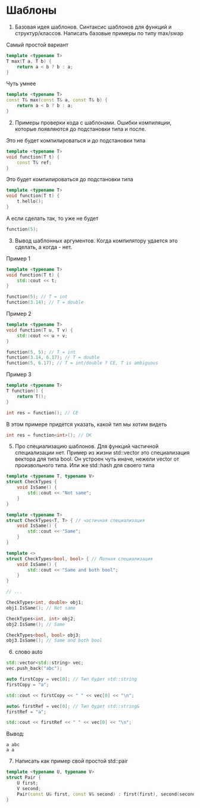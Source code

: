 # Шаблоны

1. Базовая идея шаблонов. Синтаксис шаблонов для функций и структур/классов. Написать базовые примеры по типу max/swap

Самый простой вариант

```c++
template <typename T>
T max(T a, T b) {
    return a < b ? b : a;
}
```

Чуть умнее

```c++
template <typename T>
const T& max(const T& a, const T& b) {
    return a < b ? b : a;
}
```

2. Примеры проверки кода с шаблонами. Ошибки компиляции, которые появляются до подстановки типа и после.

Это не будет компилироваться и до подстановки типа

```c++
template <typename T>
void function(T t) {
    const T& ref;
}
```

Это будет компилироваться до подстановки типа

```c++
template <typename T>
void function(T t) {
    t.hello();
}
```

А если сделать так, то уже не будет

```c++
function(5);
```

3. Вывод шаблонных аргументов. Когда компилятору удается это сделать, а когда - нет.

Пример 1

```c++
template <typename T>
void function(T t) { 
    std::cout << t;
}

function(5); // T = int
function(3.14); // T = double
```

Пример 2

```c++
template <typename T>
void function(T u, T v) { 
    std::cout << u + v;
}

function(5, 5); // T = int
function(3.14, 6.17); // T = double
function(5, 6.17); // T = int/double ? CE, T is ambiguous
```

Пример 3
```c++
template <typename T>
T function() { 
    return T();
}

int res = function(); // CE
```

В этом примере придется указать, какой тип мы хотим видеть

```c++
int res = function<int>(); // OK
```

5. Про специализацию шаблонов. Для функций частичной специализации нет. Пример из жизни std::vector<bool> это специализация вектора для типа bool. Он устроен чуть иначе, нежели vector от произвольного типа. Или же std::hash для своего типа

```c++
template <typename T, typename V>
struct CheckTypes {
    void IsSame() {
        std::cout << "Not same";
    }
}

template <typename T>
struct CheckTypes<T, T> { // частичная специализация
    void IsSame() {
        std::cout << "Same";
    }
}

template <>
struct CheckTypes<bool, bool> { // Полная специализация
    void IsSame() {
        std::cout << "Same and both bool";
    }
}

// ...

CheckTypes<int, double> obj1;
obj1.IsSame(); // Not same

CheckTypes<int, int> obj2;
obj2.IsSame(); // Same

CheckTypes<bool, bool> obj3;
obj3.IsSame(); // Same and both bool
```

6. слово auto

```c++
std::vector<std::string> vec;
vec.push_back("abc");

auto firstCopy = vec[0]; // Тип будет std::string
firstCopy = "a";

std::cout << firstCopy << " " << vec[0] << "\n";

auto& firstRef = vec[0]; // Тип будет std::string&
firstRef = "a";

std::cout << firstRef << " " << vec[0] << "\n";
```

Вывод:
```
a abc
a a
```

7. Написать как пример свой простой std::pair

```c++
template <typename U, typename V>
struct Pair {
    U first;
    V second;
    Pair(const U& first, const V& second) : first(first), second(second) {};
}
```

